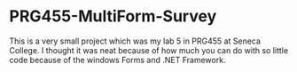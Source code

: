 # PRG455-MultiForm-Survey
This is a very small project which was my lab 5 in PRG455 at Seneca College. 
I thought it was neat because of how much you can do with so little code because of the 
windows Forms and .NET Framework.
